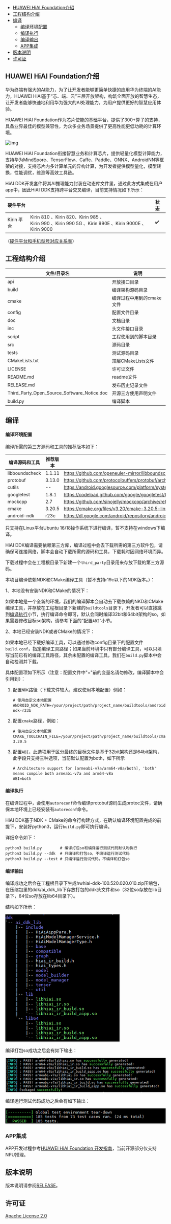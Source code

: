 - [HUAWEI HiAI Foundation介绍](#huawei-hiai-foundation介绍)
- [工程结构介绍](#工程结构介绍)
- [编译](#编译)
    - [编译环境配置](#编译环境配置)
    - [编译执行](#编译执行)
    - [编译输出](#编译输出)
  - [APP集成](#app集成)
- [版本说明](#版本说明)
- [许可证](#许可证)


## HUAWEI HiAI Foundation介绍


华为终端有强大的AI能力，为了让开发者能够更简单快捷的应用华为终端的AI能力，HUAWEI HiAI基于“芯、端、云”三层开放架构，构筑全面开放的智慧生态，让开发者能够快速地利用华为强大的AI处理能力，为用户提供更好的智慧应用体验。

HUAWEI HiAI Foundation作为芯片使能的基础平台，提供了300+算子的支持，具备业界最佳的模型兼容性，为众多业务场景提供了更高性能更低功耗的计算环境。

![img](https://alliance-communityfile-drcn.dbankcdn.com/FileServer/getFile/cmtyPub/011/111/111/0000000000011111111.20210708144053.05364942099834414782288116808750:50520707094033:2800:E71B980B17A91C503882D5D8A2E8AE307EAFAF0F17176182128D36A683C8FEE6.png?needInitFileName=true?needInitFileName=true) 

HUAWEI HiAI Foundation衔接智慧业务和计算芯片，提供轻量化模型计算能力，支持华为MindSpore、TensorFlow、Caffe、Paddle、ONNX、AndroidNN等框架的对接，支持芯片内多计算单元的异构计算，为开发者提供模型量化，模型转换，性能调优，维测等高效工具链。

HiAI DDK开发套件将其AI推理能力封装在动态库文件里，通过此方式集成在用户app中，因此HiAI DDK支持跨平台交叉编译，目前支持情况如下所示：

| 硬件平台   |                                                              | 状态 |
| :--------- | :----------------------------------------------------------- | :--- |
| Kirin 平台 | Kirin 810 、Kirin 820、Kirin 985 、<br />Kirin 990 、Kirin 990 5G 、Kirin 990E 、Kirin 9000E 、Kirin 9000 | ✔️    |

（[硬件平台和手机型号对应关系表](./doc/MappingHardWarePlatformAndPhoneModel.md)）



## 工程结构介绍
| 文件/目录名 | 说明                                                   |
| -------------- | ------------------------------------------------------------ |
| api | 开放接口目录 |
| build   | 编译架构源码目录 |
| cmake | 编译过程中用到的cmake文件 |
| config | 配置文件目录 |
| doc | 文档目录 |
| inc | 头文件接口目录 |
| script | 工程使用到的脚本目录 |
| src | 源码目录 |
| tests | 测试源码目录 |
| CMakeLists.txt | 顶层CMakeLists文件 |
| LICENSE | 许可证文件 |
| README.md | readme文件 |
| RELEASE.md | 发布历史记录文件 |
| Third_Party_Open_Source_Software_Notice.doc | 开源三方使用声明文件 |
| build.py | 编译脚本 |




## 编译

#### 编译环境配置

编译所需的第三方源码和工具的推荐版本如下：

| 编译源码和工具   | 推荐版本 | 下载链接                                                     |
| -------------- | -------- | ------------------------------------------------------------ |
| libboundscheck | 1.1.11 | https://github.com/openeuler-mirror/libboundscheck/archive/refs/tags/v1.1.11.zip |
| protobuf       | 3.13.0  | https://github.com/protocolbuffers/protobuf/archive/refs/tags/v3.13.0.zip |
| cutils | -- | https://android.googlesource.com/platform/system/core/+archive/refs/heads/master/libcutils/include/cutils.tar.gz |
| googletest     | 1.8.1    | https://codeload.github.com/google/googletest/tar.gz/release-1.8.1 |
| mockcpp | 2.7 | https://github.com/sinojelly/mockcpp/archive/refs/tags/v2.7.zip |
| cmake | 3.20.5 | https://cmake.org/files/v3.20/cmake-3.20.5-linux-x86_64.tar.gz |
| android-ndk    | r23c     | https://dl.google.com/android/repository/android-ndk-r23c-linux.zip |

只支持在Linux平台Ubuntu 16/18操作系统下进行编译，暂不支持在windows下编译。


HiAI DDK编译需要依赖第三方库，编译过程中会去下载所需的第三方软件包，请确保可连接网络，脚本会自动下载所需的源码和工具，下载耗时因网络环境而异。

下载过程中会在工程根目录下新建一个`third_party`目录用来存放下载的第三方源码。



本项目编译依赖NDK和CMake编译工具（暂不支持r19c以下的NDK版本。）：

1、本地没有安装NDK和CMake的情况下：

​	如果本地是一个全新的环境，我们的编译脚本会自动去下载依赖的NKD和CMake编译工具，并存放在工程根目录下新建的`buildtools`目录下，开发者可以直接跳到[编译执行](#编译执行)小节，执行编译命令即可，默认会同时编译32bit和64bit架构的so，如果需要修改目标so架构，请参考下面的”配置`ABI`“小节。

2、本地已经安装NDK或者CMake的情况下：

​    如果本地已经下载好编译工具，可以通过修改config目录下的配置文件`build.conf`，指定编译工具路径；如果当前环境中只有部分编译工具，可以只填写当前已有的编译工具路径，其余未配置的编译工具，我们在`build.py`脚本中会自动检测并下载。

​    具体配置项如下所示（注意：配置文件中"="前的变量名请勿修改，编译脚本中会引用到）：


1. 配置`NDK`路径（下载文件较大，建议使用本地配置）例如：
   ```
   # 使用自定义本地配置
   ANDROID_NDK_PATH=/your/project/path/project_name/buildtools/android-ndk-r23b
   ```
   
2. 配置`cmake`路径，例如：
   ```
   # 使用自定义本地配置
   CMAKE_TOOLCHAIN_FILE=/your/project/path/project_name/buildtools/cmake-3.20.5
   ```
   
3. 配置`ABI`，此选项用于区分最终的目标文件是基于32bit架构还是64bit架构，此字段只支持三种选项，当前默认配置为both，如下所示
   ```
   # Architecture support for [armeabi-v7a/arm64-v8a/both], 'both' means compile both armeabi-v7a and arm64-v8a
   ABI=both
   ```


#### 编译执行

在编译过程中，会使用`autoreconf`命令编译protobuf源码生成protoc文件，请确保本地环境上已经安装有`autoreconf`命令。

HiAI DDK基于NDK + CMake的命令行构建方式，在确认编译环境配置完成的前提下，安装好python3，运行`build.py`即可执行编译。

详细命令如下：

```
python3 build.py        # 编译打包so和编译运行测试代码默认均执行
python3 build.py --ddk  # 只编译和打包so，不编译运行测试代码
python3 build.py --test # 只编译运行测试代码，不编译和打包so
```




#### 编译输出

编译成功之后会在工程根目录下生成hwhiai-ddk-100.520.020.010.zip压缩包，在压缩包里的ddk/ai_ddk_lib下存放打包的ddk头文件和so（32位so存放在lib目录下，64位so存放在lib64目录下）。

结构如下所示：

![image-20211228160620651](doc/images/ddk.png)

编译打包so成功之后会有如下输出：

![image-20211228160620651](doc/images/ddk_so_package_result.png)

编译运行测试代码成功之后会有如下输出：

![image-20211228160620651](doc/images/ut_result.png)

### APP集成

APP开发过程参考[HUAWEI HiAI Foundation  开发指南](https://developer.huawei.com/consumer/cn/doc/development/hiai-Guides/dev-process-0000001052965551)，当前开源部分仅支持NPU推理。

## 版本说明

版本说明请参阅[RELEASE](RELEASE.md)。

## 许可证

[Apache License 2.0](LICENSE)
